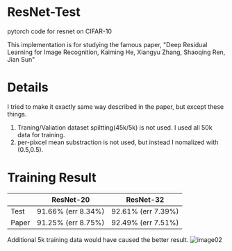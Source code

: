# ResNet-Test
pytorch code for resnet on CIFAR-10  

This implementation is for studying the famous paper, "Deep Residual Learning for Image Recognition, Kaiming He, Xiangyu Zhang, Shaoqing Ren, Jian Sun" 


# Details
I tried to make it exactly same way described in the paper, but except these things.
1.  Traning/Valiation dataset spiltting(45k/5k) is not used. I used all 50k data for training.
2.  per-pixcel mean substraction is not used, but instead I nomalized with (0.5,0.5).


# Training Result
||ResNet-20|ResNet-32|
|------|---|---|
|Test|91.66% (err 8.34%)|92.61% (err 7.39%)|
|Paper|91.25% (err 8.75%)|92.49% (err 7.51%)|

Additional 5k training data would have caused the better result.
![image02](https://user-images.githubusercontent.com/20814465/124218060-6c7f5a80-db34-11eb-9509-545ad54b83a9.png)
